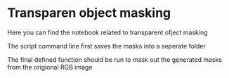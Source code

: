 # Transparen object masking
Here you can find the notebook related to transparent ofject masking

The script command line first saves the masks into a seperate folder

The final defined function should be run to mask out the generated masks from the origional RGB image
